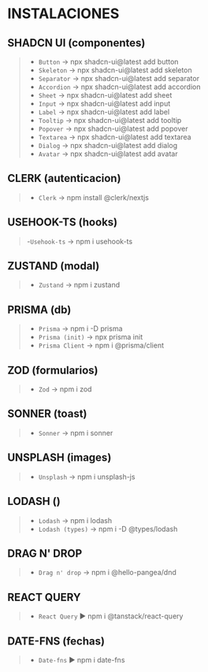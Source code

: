 # INSTALACIONES

## SHADCN UI (componentes)
>- `Button` → npx shadcn-ui@latest add button
>- `Skeleton` → npx shadcn-ui@latest add skeleton
>- `Separator` → npx shadcn-ui@latest add separator
>- `Accordion` → npx shadcn-ui@latest add accordion
>- `Sheet` → npx shadcn-ui@latest add sheet
>- `Input` → npx shadcn-ui@latest add input
>- `Label` → npx shadcn-ui@latest add label
>- `Tooltip` → npx shadcn-ui@latest add tooltip
>- `Popover` → npx shadcn-ui@latest add popover
>- `Textarea` → npx shadcn-ui@latest add textarea
>- `Dialog` → npx shadcn-ui@latest add dialog
>- `Avatar` → npx shadcn-ui@latest add avatar

## CLERK (autenticacion)
>- `Clerk` → npm install @clerk/nextjs

## USEHOOK-TS (hooks)
>-`Usehook-ts` → npm i usehook-ts

## ZUSTAND (modal)
>- `Zustand` → npm i zustand

## PRISMA (db)
>- `Prisma` → npm i -D prisma
>- `Prisma (init)` → npx prisma init
>- `Prisma Client` → npm i @prisma/client

## ZOD (formularios)
>- `Zod` → npm i zod

## SONNER (toast)
>- `Sonner` → npm i sonner

## UNSPLASH (images)
>- `Unsplash` → npm i unsplash-js

## LODASH ()
>- `Lodash` → npm i lodash
>- `Lodash (types)` → npm i -D @types/lodash

## DRAG N' DROP
>- `Drag n' drop` → npm i @hello-pangea/dnd

## REACT QUERY
>- `React Query` ► npm i @tanstack/react-query

## DATE-FNS (fechas)
>- `Date-fns` ► npm i date-fns
